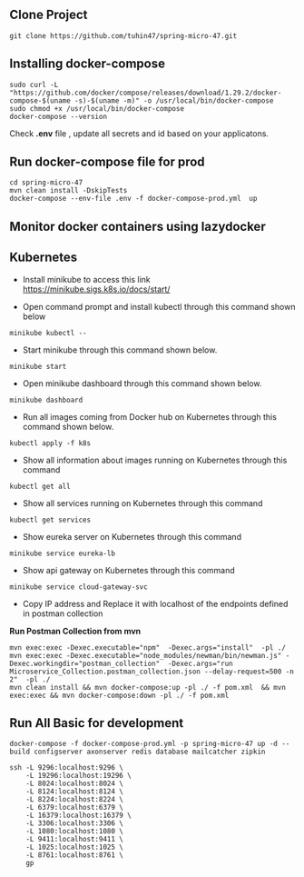 ## Clone Project

```shell
git clone https://github.com/tuhin47/spring-micro-47.git
```

## Installing docker-compose

```shell
sudo curl -L "https://github.com/docker/compose/releases/download/1.29.2/docker-compose-$(uname -s)-$(uname -m)" -o /usr/local/bin/docker-compose
sudo chmod +x /usr/local/bin/docker-compose
docker-compose --version
```

Check **.env** file , update all secrets and id based on your applicatons.

## Run docker-compose file for prod

```shell
cd spring-micro-47
mvn clean install -DskipTests
docker-compose --env-file .env -f docker-compose-prod.yml  up
```

## Monitor docker containers using lazydocker

## Kubernetes

- Install minikube to access this link https://minikube.sigs.k8s.io/docs/start/

- Open command prompt and install kubectl through this command shown below

```shell
minikube kubectl --
```

- Start minikube through this command shown below.

```shell
minikube start
```

- Open minikube dashboard through this command shown below.

```shell
minikube dashboard
```

- Run all images coming from Docker hub on Kubernetes through this command shown below.

```shell
kubectl apply -f k8s
```

- Show all information about images running on Kubernetes through this command

```shell
kubectl get all
```

- Show all services running on Kubernetes through this command

```shell
kubectl get services
```

- Show eureka server on Kubernetes through this command

```shell
minikube service eureka-lb
```

- Show api gateway on Kubernetes through this command

```shell
minikube service cloud-gateway-svc
```

- Copy IP address and Replace it with localhost of the endpoints defined in postman collection

**Run Postman Collection from mvn**

```shell
mvn exec:exec -Dexec.executable="npm"  -Dexec.args="install"  -pl ./
mvn exec:exec -Dexec.executable="node_modules/newman/bin/newman.js" -Dexec.workingdir="postman_collection"  -Dexec.args="run Microservice_Collection.postman_collection.json --delay-request=500 -n 2"  -pl ./
mvn clean install && mvn docker-compose:up -pl ./ -f pom.xml  && mvn exec:exec && mvn docker-compose:down -pl ./ -f pom.xml
```

## Run All Basic for development

```shell
docker-compose -f docker-compose-prod.yml -p spring-micro-47 up -d --build configserver axonserver redis database mailcatcher zipkin

ssh -L 9296:localhost:9296 \
    -L 19296:localhost:19296 \
    -L 8024:localhost:8024 \
    -L 8124:localhost:8124 \
    -L 8224:localhost:8224 \
    -L 6379:localhost:6379 \
    -L 16379:localhost:16379 \
    -L 3306:localhost:3306 \
    -L 1080:localhost:1080 \
    -L 9411:localhost:9411 \
    -L 1025:localhost:1025 \
    -L 8761:localhost:8761 \
    gp
```
